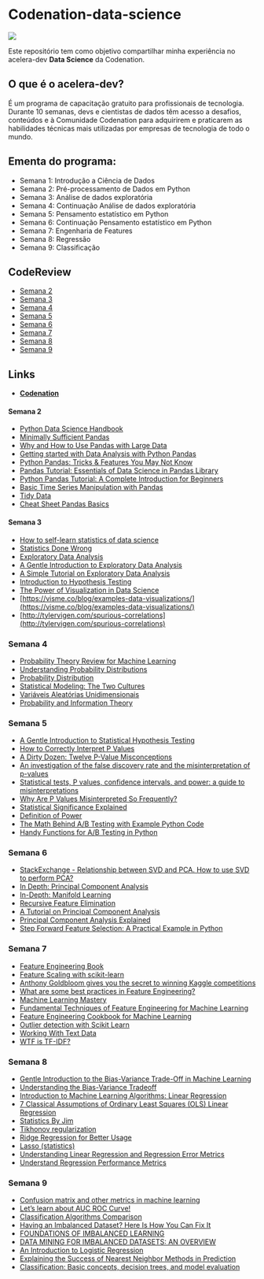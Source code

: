 # Codenation-data-science

![](https://github.com/codenation-dev/Data-Science-Online/blob/master/logo.png?raw=true)

Este repositório tem como objetivo compartilhar minha experiência no acelera-dev **Data Science** da Codenation.

## O que é o acelera-dev?
É um programa de capacitação gratuito para profissionais de tecnologia. Durante 10 semanas, devs e cientistas de dados têm acesso a desafios, conteúdos e à Comunidade Codenation para adquirirem e praticarem as habilidades técnicas mais utilizadas por empresas de tecnologia de todo o mundo.

## Ementa do programa:
* Semana 1: Introdução a Ciência de Dados
* Semana 2: Pré-processamento de Dados em Python
* Semana 3: Análise de dados exploratória
* Semana 4: Continuação Análise de dados exploratória
* Semana 5: Pensamento estatístico em Python
* Semana 6: Continuação Pensamento estatístico em Python
* Semana 7: Engenharia de Features
* Semana 8: Regressão
* Semana 9: Classificação

## CodeReview
* [Semana 2](https://r.codenation.dev/u/rPzhOxqWg)
* [Semana 3](https://r.codenation.dev/u/mDC3iFeZR)
* [Semana 4](https://r.codenation.dev/u/gDciedRGR)
* [Semana 5](https://r.codenation.dev/u/r2u3CGkMR)
* [Semana 6](https://r.codenation.dev/u/pBakJSkGg)
* [Semana 7](https://r.codenation.dev/u/DVASiFmMR)
* [Semana 8](https://r.codenation.dev/u/hxqNmKiGg)
* [Semana 9](https://r.codenation.dev/u/FpPHiFiMg)

## Links
* **[Codenation](https://www.codenation.dev/)**

#### Semana 2
* [Python Data Science Handbook](https://jakevdp.github.io/PythonDataScienceHandbook/)
* [Minimally Sufficient Pandas](https://medium.com/dunder-data/minimally-sufficient-pandas-a8e67f2a2428)
* [Why and How to Use Pandas with Large Data](https://towardsdatascience.com/why-and-how-to-use-pandas-with-large-data-9594dda2ea4c)
* [Getting started with Data Analysis with Python Pandas](https://towardsdatascience.com/getting-started-to-data-analysis-with-python-pandas-with-titanic-dataset-a195ab043c77)
* [Python Pandas: Tricks & Features You May Not Know](https://realpython.com/python-pandas-tricks/)
* [Pandas Tutorial: Essentials of Data Science in Pandas Library](https://medium.com/@shakasom/pandas-tutorial-essentials-of-data-science-in-pandas-library-9b0c81dbfcb1)
* [Python Pandas Tutorial: A Complete Introduction for Beginners](https://www.learndatasci.com/tutorials/python-pandas-tutorial-complete-introduction-for-beginners/)
* [Basic Time Series Manipulation with Pandas](https://towardsdatascience.com/basic-time-series-manipulation-with-pandas-4432afee64ea)
* [Tidy Data](https://r4ds.had.co.nz/tidy-data.html)
* [Cheat Sheet Pandas Basics](https://assets.datacamp.com/blog_assets/PandasPythonForDataScience.pdf)

#### Semana 3
* [How to self-learn statistics of data science](https://medium.com/ml-research-lab/how-to-self-learn-statistics-of-data-science-c05db1f7cfc3)
* [Statistics Done Wrong](https://www.statisticsdonewrong.com/index.html)
* [Exploratory Data Analysis](https://itl.nist.gov/div898/handbook/eda/eda.htm)
* [A Gentle Introduction to Exploratory Data Analysis](https://towardsdatascience.com/a-gentle-introduction-to-exploratory-data-analysis-f11d843b8184)
* [A Simple Tutorial on Exploratory Data Analysis](https://kaggle.com/pavansanagapati/a-simple-tutorial-on-exploratory-data-analysis)
* [Introduction to Hypothesis Testing](https://us.sagepub.com/sites/default/files/upm-binaries/40007_Chapter8.pdf)
* [The Power of Visualization in Data Science](https://towardsdatascience.com/the-power-of-visualization-in-data-science-1995d56e4208)
* [https://visme.co/blog/examples-data-visualizations/](https://visme.co/blog/examples-data-visualizations/)
* [http://tylervigen.com/spurious-correlations](http://tylervigen.com/spurious-correlations)

### Semana 4
* [Probability Theory Review for Machine Learning](https://see.stanford.edu/materials/aimlcs229/cs229-prob.pdf) 
* [Understanding Probability Distributions](https://statisticsbyjim.com/basics/probability-distributions/)
* [Probability Distribution](https://en.wikipedia.org/wiki/Probability_distribution)
* [Statistical Modeling: The Two Cultures](http://www2.math.uu.se/~thulin/mm/breiman.pdf)
* [Variáveis Aleatórias Unidimensionais](http://www.professores.uff.br/anafarias/wp-content/uploads/sites/32/2017/08/GET00182-DistNomal.pdf)
* [Probability and Information Theory](https://www.deeplearningbook.org/contents/prob.html)

### Semana 5
* [A Gentle Introduction to Statistical Hypothesis Testing](https://machinelearningmastery.com/statistical-hypothesis-tests/)
* [How to Correctly Interpret P Values](http://www.perfendo.org/docs/BayesProbability/twelvePvaluemisconceptions.pdf)
* [A Dirty Dozen: Twelve P-Value Misconceptions](http://www.perfendo.org/docs/BayesProbability/twelvePvaluemisconceptions.pdf)
* [An investigation of the false discovery rate and the misinterpretation of p-values](https://royalsocietypublishing.org/doi/pdf/10.1098/rsos.140216)
* [Statistical tests, P values, confidence intervals, and power: a guide to misinterpretations](https://link.springer.com/content/pdf/10.1007%2Fs10654-016-0149-3.pdf)
* [Why Are P Values Misinterpreted So Frequently?](https://statisticsbyjim.com/hypothesis-testing/p-values-misinterpreted/)
* [Statistical Significance Explained](https://towardsdatascience.com/statistical-significance-hypothesis-testing-the-normal-curve-and-p-values-93274fa32687)
* [Definition of Power](https://newonlinecourses.science.psu.edu/stat414/node/304/)
* [The Math Behind A/B Testing with Example Python Code](https://towardsdatascience.com/the-math-behind-a-b-testing-with-example-code-part-1-of-2-7be752e1d06f)
* [Handy Functions for A/B Testing in Python](https://medium.com/@henryfeng/handy-functions-for-a-b-testing-in-python-f6fdff892a90)

### Semana 6
* [StackExchange - Relationship between SVD and PCA. How to use SVD to perform PCA?](https://stats.stackexchange.com/questions/134282/relationship-between-svd-and-pca-how-to-use-svd-to-perform-pca)
* [In Depth: Principal Component Analysis](https://jakevdp.github.io/PythonDataScienceHandbook/05.09-principal-component-analysis.html)
* [In-Depth: Manifold Learning](https://jakevdp.github.io/PythonDataScienceHandbook/05.10-manifold-learning.html)
* [Recursive Feature Elimination](https://bookdown.org/max/FES/recursive-feature-elimination.html)
* [A Tutorial on Principal Component Analysis](http://www.cs.otago.ac.nz/cosc453/student_tutorials/principal_components.pdf)
* [Principal Component Analysis Explained](https://www.kaggle.com/nirajvermafcb/principal-component-analysis-explained)
* [Step Forward Feature Selection: A Practical Example in Python](https://www.kdnuggets.com/2018/06/step-forward-feature-selection-python.html)

### Semana 7
* [Feature Engineering Book](https://jakevdp.github.io/PythonDataScienceHandbook/05.04-feature-engineering.html)
* [Feature Scaling with scikit-learn](http://benalexkeen.com/feature-scaling-with-scikit-learn/)
* [Anthony Goldbloom gives you the secret to winning Kaggle competitions](https://www.import.io/post/how-to-win-a-kaggle-competition/)
* [What are some best practices in Feature Engineering?](https://www.quora.com/What-are-some-best-practices-in-Feature-Engineering)
* [Machine Learning Mastery](https://machinelearningmastery.com/discover-feature-engineering-how-to-engineer-features-and-how-to-get-good-at-it/)
* [Fundamental Techniques of Feature Engineering for Machine Learning](https://towardsdatascience.com/feature-engineering-for-machine-learning-3a5e293a5114)
* [Feature Engineering Cookbook for Machine Learning](https://medium.com/@michaelabehsera/feature-engineering-cookbook-for-machine-learning-7bf21f0bcbae)
* [Outlier detection with Scikit Learn](https://www.mikulskibartosz.name/outlier-detection-with-scikit-learn/)
* [Working With Text Data](https://scikit-learn.org/stable/tutorial/text_analytics/working_with_text_data.html)
* [WTF is TF-IDF?](https://www.kdnuggets.com/2018/08/wtf-tf-idf.html)

### Semana 8
* [Gentle Introduction to the Bias-Variance Trade-Off in Machine Learning](https://machinelearningmastery.com/gentle-introduction-to-the-bias-variance-trade-off-in-machine-learning)
* [Understanding the Bias-Variance Tradeoff](http://scott.fortmann-roe.com/docs/BiasVariance.html)
* [Introduction to Machine Learning Algorithms: Linear Regression](https://towardsdatascience.com/introduction-to-machine-learning-algorithms-linear-regression-14c4e325882a)
* [7 Classical Assumptions of Ordinary Least Squares (OLS) Linear Regression](https://statisticsbyjim.com/regression/ols-linear-regression-assumptions)
* [Statistics By Jim](https://statisticsbyjim.com/regression/gauss-markov-theorem-ols-blue)
* [Tikhonov regularization](https://en.wikipedia.org/wiki/Tikhonov_regularization)
* [Ridge Regression for Better Usage](https://towardsdatascience.com/ridge-regression-for-better-usage-2f19b3a202db)
* [Lasso (statistics)](https://en.wikipedia.org/wiki/Lasso_(statistics))
* [Understanding Linear Regression and Regression Error Metrics](https://www.dataquest.io/blog/understanding-regression-error-metrics)
* [Understand Regression Performance Metrics](https://becominghuman.ai/understand-regression-performance-metrics-bdb0e7fcc1b3)

### Semana 9
* [Confusion matrix and other metrics in machine learning](https://medium.com/hugo-ferreiras-blog/confusion-matrix-and-other-metrics-in-machine-learning-894688cb1c0a)
* [Let’s learn about AUC ROC Curve!](https://medium.com/greyatom/lets-learn-about-auc-roc-curve-4a94b4d88152)
* [Classification Algorithms Comparison](https://www.kaggle.com/metetik/classification-algorithms-comparison)
* [Having an Imbalanced Dataset? Here Is How You Can Fix It](https://towardsdatascience.com/having-an-imbalanced-dataset-here-is-how-you-can-solve-it-1640568947eb)
* [FOUNDATIONS OF IMBALANCED LEARNING](https://pdfs.semanticscholar.org/1678/7e213ed0a5c0cf9baabdb45f9df631248a91.pdf)
* [DATA MINING FOR IMBALANCED DATASETS: AN OVERVIEW](https://www3.nd.edu/~dial/publications/chawla2005data.pdf)
* [An Introduction to Logistic Regression](https://pdfs.semanticscholar.org/3305/2b1d2363aee3ad290612109dcea0aed2a89e.pdf)
* [Explaining the Success of Nearest Neighbor Methods in Prediction](https://devavrat.mit.edu/wp-content/uploads/2018/03/nn_survey.pdf)
* [Classification: Basic concepts, decision trees, and model evaluation](https://www-users.cs.umn.edu/~kumar001/dmbook/ch4.pdf)